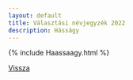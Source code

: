 ```yaml
---
layout: default
title: Választási névjegyzék 2022
description: Hásságy
---
```


{% include Haassaagy.html %}

[Vissza](./)